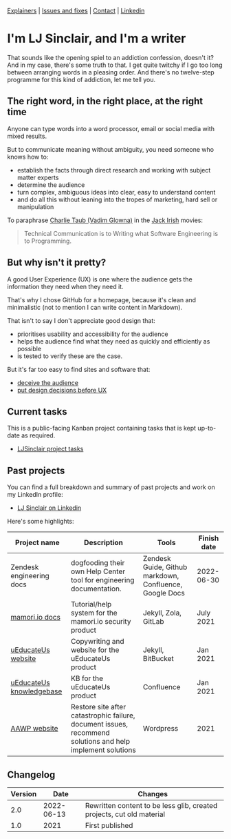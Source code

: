 [Explainers](https://github.com/ljsinclair/explainers) | [Issues and fixes](https://github.com/ljsinclair/issues-and-fixes) |  [Contact](mailto:projects@ljsinclair.net) | [Linkedin](https://www.linkedin.com/in/ljsinclair/)

# I'm LJ Sinclair, and I'm a writer

That sounds like the opening spiel to an addiction confession, doesn't it? And in my case, there's some truth to that. I get quite twitchy if I go too long between arranging words in a pleasing order. And there's no twelve-step programme for this kind of addiction, let me tell you.

## The right word, in the right place, at the right time

Anyone can type words into a word processor, email or social media with mixed results.

But to communicate meaning without ambiguity, you need someone who knows how to:

* establish the facts through direct research and working with subject matter experts
* determine the audience
* turn complex, ambiguous ideas into clear, easy to understand content
* and do all this without leaning into the tropes of marketing, hard sell or manipulation

To paraphrase  [Charlie Taub (Vadim Glowna)](https://en.wikipedia.org/wiki/Vadim_Glowna) in the [Jack Irish](https://en.wikipedia.org/wiki/Jack_Irish) movies:

> Technical Communication is to Writing what Software Engineering is to Programming.

## But why isn't it pretty?

A good User Experience (UX) is one where the audience gets the information they need when they need it.

That's why I chose GitHub for a homepage, because it's clean and minimalistic (not to mention I can write content in Markdown).

That isn't to say I don't appreciate good design that:

* prioritises usability and accessibility for the audience
* helps the audience find what they need as quickly and efficiently as possible
* is tested to verify these are the case.

But it's far too easy to find sites and software that:

* [deceive the audience](https://www.deceptive.design/)
* [put design decisions before UX](https://grumpy.website/)

## Current tasks

This is a public-facing Kanban project containing tasks that is kept up-to-date as required.

* [LJSinclair project tasks](https://github.com/users/ljsinclair/projects/2/views/1)

## Past projects

You can find a full breakdown and summary of past projects and work on my LinkedIn profile:

* [LJ Sinclair on Linkedin](https://www.linkedin.com/in/ljsinclair/)

Here's some highlights:

| Project name | Description | Tools | Finish date |
|---|---|---|---|
| Zendesk engineering docs | dogfooding their own Help Center tool for engineering documentation. | Zendesk Guide, Github markdown, Confluence, Google Docs | 2022-06-30 |
| [mamori.io docs](https://doc.mamori.io) | Tutorial/help system for the mamori.io security product | Jekyll, Zola, GitLab | July 2021
| [uEducateUs website](https://ueducateus.com.au) | Copywriting and website for the uEducateUs product | Jekyll, BitBucket | Jan 2021 |
| [uEducateUs knowledgebase](https://linkedsuccess.atlassian.net/wiki/spaces/UKB/overview) | KB for the uEducateUs product | Confluence | Jan 2021 |
| [AAWP website](https://aawp.org.au) | Restore site after catastrophic failure, document issues, recommend solutions and help implement solutions | Wordpress | 2021 |

## Changelog

| Version | Date | Changes |
|---|---|---|
| 2.0 | 2022-06-13 | Rewritten content to be less glib, created projects, cut old material |
| 1.0 | 2021 | First published |

